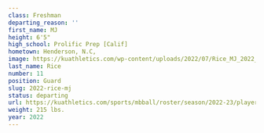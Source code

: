 ```yaml
---
class: Freshman
departing_reason: ''
first_name: MJ
height: 6'5"
high_school: Prolific Prep [Calif]
hometown: Henderson, N.C,
image: https://kuathletics.com/wp-content/uploads/2022/07/Rice_MJ_2022_6071-600x500.jpg
last_name: Rice
number: 11
position: Guard
slug: 2022-rice-mj
status: departing
url: https://kuathletics.com/sports/mbball/roster/season/2022-23/player/mj-rice/
weight: 215 lbs.
year: 2022
---
```

